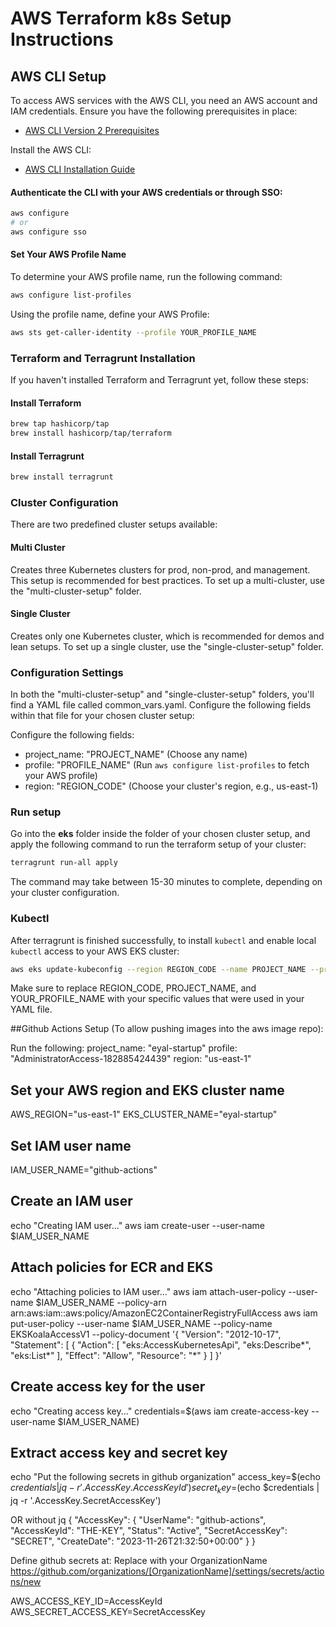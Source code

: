 # AWS Terraform k8s Setup Instructions

## AWS CLI Setup

To access AWS services with the AWS CLI, you need an AWS account and IAM credentials. Ensure you have the following prerequisites in place:

- [AWS CLI Version 2 Prerequisites](https://docs.aws.amazon.com/cli/latest/userguide/getting-started-prereqs.html)

Install the AWS CLI:

- [AWS CLI Installation Guide](https://docs.aws.amazon.com/cli/latest/userguide/getting-started-install.html)

#### Authenticate the CLI with your AWS credentials or through SSO:

```bash
aws configure
# or
aws configure sso
```

#### Set Your AWS Profile Name

To determine your AWS profile name, run the following command:

```bash
aws configure list-profiles
```

Using the profile name, define your AWS Profile:

```bash
aws sts get-caller-identity --profile YOUR_PROFILE_NAME
```

### Terraform and Terragrunt Installation

If you haven't installed Terraform and Terragrunt yet, follow these steps:

#### Install Terraform
```bash
brew tap hashicorp/tap
brew install hashicorp/tap/terraform
```

#### Install Terragrunt
```bash
brew install terragrunt
```

### Cluster Configuration
There are two predefined cluster setups available:

#### Multi Cluster

Creates three Kubernetes clusters for prod, non-prod, and management. This setup is recommended for best practices. To set up a multi-cluster, use the "multi-cluster-setup" folder.

#### Single Cluster
Creates only one Kubernetes cluster, which is recommended for demos and lean setups. To set up a single cluster, use the "single-cluster-setup" folder.

### Configuration Settings

In both the "multi-cluster-setup" and "single-cluster-setup" folders, you'll find a YAML file called common_vars.yaml. Configure the following fields within that file for your chosen cluster setup:

Configure the following fields:
* project_name: "PROJECT_NAME" (Choose any name)
* profile: "PROFILE_NAME" (Run `aws configure list-profiles` to fetch your AWS profile)
* region: "REGION_CODE" (Choose your cluster's region, e.g., us-east-1)

### Run setup
Go into the **eks** folder inside the folder of your chosen cluster setup, and apply the following command to run the terraform setup of your cluster:
```bash
terragrunt run-all apply
```
The command may take between 15-30 minutes to complete, depending on your cluster configuration.

### Kubectl
After terragrunt is finished successfully, to install `kubectl` and enable local `kubectl` access to your AWS EKS cluster:

```bash
aws eks update-kubeconfig --region REGION_CODE --name PROJECT_NAME --profile YOUR_PROFILE_NAME
```
Make sure to replace REGION_CODE, PROJECT_NAME, and YOUR_PROFILE_NAME with your specific values that were used in your YAML file.


##Github Actions Setup (To allow pushing images into the aws image repo):

Run the following:
project_name: "eyal-startup"
profile: "AdministratorAccess-182885424439"
region: "us-east-1"
## Set your AWS region and EKS cluster name
AWS_REGION="us-east-1"
EKS_CLUSTER_NAME="eyal-startup"

## Set IAM user name
IAM_USER_NAME="github-actions"

## Create an IAM user
echo "Creating IAM user..."
aws iam create-user --user-name $IAM_USER_NAME

## Attach policies for ECR and EKS
echo "Attaching policies to IAM user..."
aws iam attach-user-policy --user-name $IAM_USER_NAME --policy-arn arn:aws:iam::aws:policy/AmazonEC2ContainerRegistryFullAccess
aws iam put-user-policy --user-name $IAM_USER_NAME --policy-name EKSKoalaAccessV1 --policy-document '{
    "Version": "2012-10-17",
    "Statement": [
        {
            "Action": [
                "eks:AccessKubernetesApi",
                "eks:Describe*",
                "eks:List*"
            ],
            "Effect": "Allow",
            "Resource": "*"
        }
    ]
}'


## Create access key for the user
echo "Creating access key..."
credentials=$(aws iam create-access-key --user-name $IAM_USER_NAME)

## Extract access key and secret key
echo "Put the following secrets in github organization"
access_key=$(echo $credentials | jq -r '.AccessKey.AccessKeyId')
secret_key=$(echo $credentials | jq -r '.AccessKey.SecretAccessKey')

OR without jq
{
    "AccessKey": {
        "UserName": "github-actions",
        "AccessKeyId": "THE-KEY",
        "Status": "Active",
        "SecretAccessKey": "SECRET",
        "CreateDate": "2023-11-26T21:32:50+00:00"
    }
}

Define github secrets at: 
Replace with your OrganizationName
https://github.com/organizations/[OrganizationName]/settings/secrets/actions/new

AWS_ACCESS_KEY_ID=AccessKeyId
AWS_SECRET_ACCESS_KEY=SecretAccessKey

